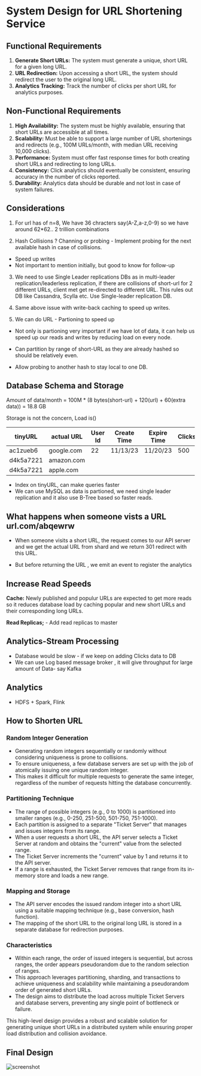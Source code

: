 # System Design for URL Shortening Service

## Functional Requirements

1. **Generate Short URLs:** The system must generate a unique, short URL for a given long URL.
2. **URL Redirection:** Upon accessing a short URL, the system should redirect the user to the original long URL.
3. **Analytics Tracking:** Track the number of clicks per short URL for analytics purposes.

## Non-Functional Requirements

1. **High Availability:** The system must be highly available, ensuring that short URLs are accessible at all times.
2. **Scalability:** Must be able to support a large number of URL shortenings and redirects (e.g., 100M URLs/month, with median URL receiving 10,000 clicks).
3. **Performance:** System must offer fast response times for both creating short URLs and redirecting to long URLs.
4. **Consistency:** Click analytics should eventually be consistent, ensuring accuracy in the number of clicks reported.
5. **Durability:** Analytics data should be durable and not lost in case of system failures.


## Considerations

1. For url has of n=8, We have 36 chracters say(A-Z,a-z,0-9) so we have around 62*62.. 2 trillion combinations

2. Hash Collisions ? Channing or probing - Implement probing for the next available hash in case of collisions.

- Speed up writes
- Not important to mention initially, but good to know for follow-up
3. We need to use Single Leader replications DBs as in multi-leader replication/leaderless replication, if there are collisions of short-url for 2 different URLs, client met get re-directed to different URL. This rules out DB like Cassandra, Scylla etc. Use Single-leader replication DB.

4. Same above issue with write-back caching to speed up writes.

5. We can do URL - Partioning to speed up

- Not only is partioning very important if we have lot of data, it can help us speed up our reads and writes by reducing load on every node.

- Can partition by range of short-URL as they are already hashed so should be relatively even.

- Allow probing to another hash to stay local to one DB.

## Database Schema and Storage

Amount of data/month = 100M * (8 bytes(short-url) + 120(url) + 60(extra data))
                     = 18.8 GB

Storage is not the concern, Load is()

| tinyURL   | actual URL       | User Id | Create Time | Expire Time | Clicks |
|-----------|------------------|---------|-------------|-------------|--------|
| ac1zueb6  | google.com       | 22      | 11/13/23    | 11/20/23    | 500    |
| d4k5a7221 | amazon.com       |         |             |             |        |
| d4k5a7221 | apple.com        |         |             |             |        |

- Index on tinyURL, can make queries faster
- We can use MySQL as data is partioned, we need single leader replication and it also use B-Tree based so faster reads.



## What happens when someone vists a URL url.com/abqewrw

- When someone visits a short URL, the request comes to our API server and we get the actual URL from shard and we return 301 redirect with this URL.

- But before returning the URL , we emit an event to register the analytics
## Increase Read Speeds


**Cache:** Newly published and populur URLs are expected to get more reads so it reduces database load by caching popular and new short URLs and their corresponding long URLs.

**Read Replicas;** - Add read replicas to master

## Analytics-Stream Processing

- Database would be slow - if we keep on adding Clicks data to DB
- We can use Log based message broker , it will give throughput for large amount of Data- say Kafka

## Analytics

- HDFS + Spark, Flink


## How to Shorten URL
### Random Integer Generation
- Generating random integers sequentially or randomly without considering uniqueness is prone to collisions.
- To ensure uniqueness, a few database servers are set up with the job of atomically issuing one unique random integer.
- This makes it difficult for multiple requests to generate the same integer, regardless of the number of requests hitting the database concurrently.

### Partitioning Technique
- The range of possible integers (e.g., 0 to 1000) is partitioned into smaller ranges (e.g., 0-250, 251-500, 501-750, 751-1000).
- Each partition is assigned to a separate "Ticket Server" that manages and issues integers from its range.
- When a user requests a short URL, the API server selects a Ticket Server at random and obtains the "current" value from the selected range.
- The Ticket Server increments the "current" value by 1 and returns it to the API server.
- If a range is exhausted, the Ticket Server removes that range from its in-memory store and loads a new range.

### Mapping and Storage
- The API server encodes the issued random integer into a short URL using a suitable mapping technique (e.g., base conversion, hash function).
- The mapping of the short URL to the original long URL is stored in a separate database for redirection purposes.

### Characteristics
- Within each range, the order of issued integers is sequential, but across ranges, the order appears pseudorandom due to the random selection of ranges.
- This approach leverages partitioning, sharding, and transactions to achieve uniqueness and scalability while maintaining a pseudorandom order of generated short URLs.
- The design aims to distribute the load across multiple Ticket Servers and database servers, preventing any single point of bottleneck or failure.

This high-level design provides a robust and scalable solution for generating unique short URLs in a distributed system while ensuring proper load distribution and collision avoidance.

## Final Design

![screenshot](https://github.com/khansamad99/Famous-System-Design-Problems-/blob/main/images/TinyURL/Screenshot%202024-04-04%20at%202.44.03%20PM.png)